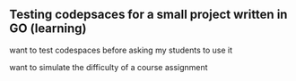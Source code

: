 ## Testing codepsaces for a small project written in GO (learning)

want to test codespaces before asking my students to use it

want to simulate the difficulty of a course assignment